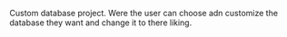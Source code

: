 Custom database project.
  Were the user can choose adn customize the database they want and change it to there liking.
